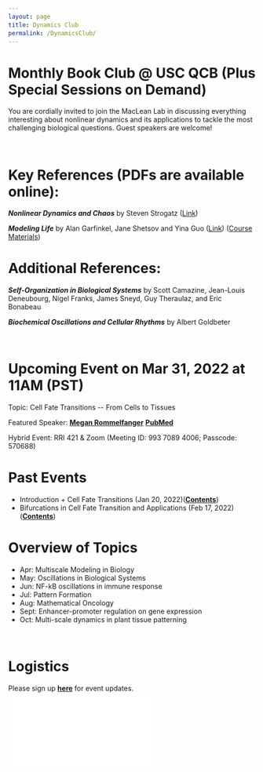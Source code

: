 ```yaml
---
layout: page
title: Dynamics Club
permalink: /DynamicsClub/
---
```


# Monthly Book Club @ USC QCB (Plus Special Sessions on Demand)

You are cordially invited to join the MacLean Lab in discussing everything interesting about nonlinear dynamics and its applications to tackle the most challenging biological questions. Guest speakers are welcome! 

&nbsp;
&nbsp;

# Key References (PDFs are available online): 

***Nonlinear Dynamics and Chaos*** by Steven Strogatz ([Link](https://www.stevenstrogatz.com/books/nonlinear-dynamics-and-chaos-with-applications-to-physics-biology-chemistry-and-engineering))

***Modeling Life*** by Alan Garfinkel, Jane Shetsov and Yina Guo ([Link](https://link.springer.com/book/10.1007/978-3-319-59731-7)) ([Course Materials](https://modelinginbiology.github.io))

# Additional References:

***Self-Organization in Biological Systems*** by Scott Camazine, Jean-Louis Deneubourg, Nigel Franks, James Sneyd, Guy Theraulaz, and Eric Bonabeau

***Biochemical Oscillations and Cellular Rhythms*** by Albert Goldbeter

&nbsp;
&nbsp;

# Upcoming Event on Mar 31, 2022 at 11AM (PST)
Topic: Cell Fate Transitions -- From Cells to Tissues

Featured Speaker: [**Megan Rommelfanger**](https://macleanlab.usc.edu/people/megan-franke2/) [**PubMed**](https://pubmed.ncbi.nlm.nih.gov/34935903/)

Hybrid Event: RRI 421 & Zoom (Meeting ID: 993 7089 4006; Passcode: 570688)

# Past Events
- Introduction + Cell Fate Transitions (Jan 20, 2022)([**Contents**](https://drive.google.com/file/d/18OcjJginmYzX9KQ-J0J64o9GeMG6ya-I/view?usp=sharing))
- Bifurcations in Cell Fate Transition and Applications (Feb 17, 2022)([**Contents**](https://drive.google.com/file/d/1W0TRbrKwryFQ2U7IN9CR-ufOTZHycH88/view?usp=sharing ))

# Overview of Topics

- Apr: Multiscale Modeling in Biology
- May: Oscillations in Biological Systems
- Jun: NF-kB oscillations in immune response
- Jul: Pattern Formation
- Aug: Mathematical Oncology
- Sept: Enhancer-promoter regulation on gene expression
- Oct: Multi-scale dynamics in plant tissue patterning

&nbsp;
&nbsp;

# Logistics

Please sign up [**here**](https://forms.gle/zvwmxyHC8XhYZZx77) for event updates.
![DynamicsClub](/images/DynamicsClub_Mar2022re.pdf)